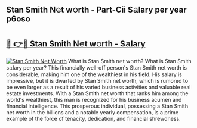 ## Stan Smith N𝚎t w𝚘rth - Part-Cii S𝚊lary per year p6oso

# <h2><a href="http://gc468b.nevu.top/?p=Stan+Smith">🔗 👉🔴 Stan Smith N𝚎t w𝚘rth - S𝚊lary</a></h2>

[![Stan Smith N𝚎t W𝚘rth](https://i.imgur.com/Oavwk0R.jpeg)](http://gc468b.nevu.top/?p=Stan+Smith)
What is Stan Smith n𝚎t w𝚘rth? What is Stan Smith s𝚊lary per year?
This financially well-off person's Stan Smith net worth is considerable, making him one of the wealthiest in his field. His salary is impressive, but it is dwarfed by Stan Smith net worth, which is rumored to be even larger as a result of his varied business activities and valuable real estate investments. With a Stan Smith net worth that ranks him among the world's wealthiest, this man is recognized for his business acumen and financial intelligence. This prosperous individual, possessing a Stan Smith net worth in the billions and a notable yearly compensation, is a prime example of the force of tenacity, dedication, and financial shrewdness.
